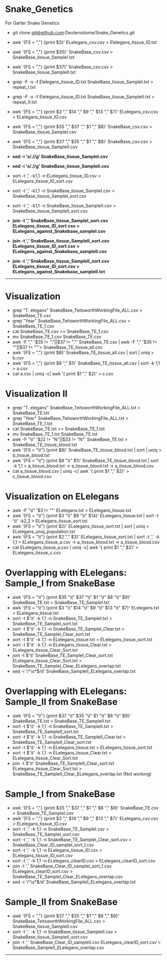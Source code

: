 # Snake_Genetics
For Garter Snake Genetics

- git clone git@github.com:Deuterostome/Snake_Genetics.git
- awk '{FS = ","} {print $3}' ELelegans_csv.csv > Elelegans_tissue_ID.txt
- awk '{FS = ","} {print $35}' SnakeBase_csv.csv > SnakeBase_tissue_SampleI.txt
- awk '{FS = ","} {print $37}' SnakeBase_csv.csv > SnakeBase_tissue_SampleII.txt
- grep -F -x -f Elelegans_tissue_ID.txt SnakeBase_tissue_SampleI.txt > repeat_I.txt
- grep -F -x -f Elelegans_tissue_ID.txt SnakeBase_tissue_SampleII.txt > repeat_II.txt

- awk '{FS = ","} {print $3 "," $14 "," $9 "," $13 "," $7}' ELelegans_csv.csv > ELelegans_tissue_ID.csv
- awk '{FS = ","} {print $35 "," $37 "," $1 "," $8}' SnakeBase_csv.csv > SnakeBase_tissue_SampleI.csv
- awk '{FS = ","} {print $37 "," $35 "," $1 "," $8}' SnakeBase_csv.csv > SnakeBase_tissue_SampleII.csv
- **sed -i 's/.//g' SnakeBase_tissue_SampleI.csv**
- **sed -i 's/.//g' SnakeBase_tissue_SampleII.csv**
- sort -t ',' -k1,1 -n ELelegans_tissue_ID.csv > ELelegans_tissue_ID_sort.csv
- sort -t ',' -k1,1 -n SnakeBase_tissue_SampleI.csv > SnakeBase_tissue_SampleI_sort.csv
- sort -t ',' -k1,1 -n SnakeBase_tissue_SampleII.csv > SnakeBase_tissue_SampleII_sort.csv
- **join -t ',' SnakeBase_tissue_SampleI_sort.csv ELelegans_tissue_ID_sort.csv > ELelegans_against_Snakebase_sampleI.csv**
- **join -t ',' SnakeBase_tissue_SampleII_sort.csv ELelegans_tissue_ID_sort.csv > ELelegans_against_Snakebase_sampleII.csv**
- **join -t ',' SnakeBase_tissue_SampleII_sort.csv ELelegans_tissue_ID_sort.csv > ELelegans_against_Snakebase_sampleII.txt**
____________________________________________________________________________________________________________________________

# Visualization
- grep "T. elegans" SnakeBase_TeitsworthWorkingFile_ALL.csv > SnakeBase_TE.csv
- grep "Year" SnakeBase_TeitsworthWorkingFile_ALL.csv > SnakeBase_TE_1.csv
- cat SnakeBase_TE.csv >> SnakeBase_TE_1.csv
- mv SnakeBase_TE_1.csv SnakeBase_TE.csv
- awk -F "," '$35 != "."||$37 != "."' SnakeBase_TE.csv | awk -F "," '$35 != ""||$37 != ""'> SnakeBase_TE_tissue_all.csv
- awk '{FS = ","} {print $8}' SnakeBase_TE_tissue_all.csv | sort | uniq > b.csv
- awk '{FS = ","} {print $8 "," $1}' SnakeBase_TE_tissue_all.csv | sort -k 1,1 > a.csv
- cat a.csv | uniq -c| awk '{ print $1 "," $2}' > c.csv

# Visualization II
- grep "T. elegans" SnakeBase_TeitsworthWorkingFile_ALL.txt > SnakeBase_TE.txt
- grep "Year" SnakeBase_TeitsworthWorkingFile_ALL.txt > SnakeBase_TE_1.txt
- cat SnakeBase_TE.txt >> SnakeBase_TE_1.txt
- mv SnakeBase_TE_1.txt SnakeBase_TE.txt
- awk -F "\t" '$22 != "N"||$33 != "N"' SnakeBase_TE.txt > SnakeBase_TE_tissue_blood.txt
- awk '{FS = "\t"} {print $8}' SnakeBase_TE_tissue_blood.txt | sort | uniq > b_tissue_blood.txt
- awk '{FS = "\t"} {print $8 "\t" $1}' SnakeBase_TE_tissue_blood.txt | sort -k 1,1 > a_tissue_blood.txt
-> a_tissue_blood.txt -> a_tissue_blood.csv
- cat a_tissue_blood.csv | uniq -c| awk '{ print $1 "," $2}' > c_tissue_blood.csv

# Visualization on ELelegans
- awk -F "\t" '$3 != ""' ELelegans.txt > ELelegans_tissue.txt
- awk '{FS = "\t"} {print $3 "\t" $9 "\t" $14}' ELelegans_tissue.txt | sort -t '\t' -k2,2 > ELelegans_tissue_sort.txt
- awk '{FS = "\t"} {print $2}' ELelegans_tissue_sort.txt | sort | uniq > ELelegans_uniq_population.txt
- awk '{FS = "\t"} {print $2 "," $3}' ELelegans_tissue_sort.txt | sort -t ',' -k 1,1 > ELelegans_tissue_a.csv
-> a_tissue_blood.txt -> a_tissue_blood.csv
- cat ELelegans_tissue_a.csv | uniq -c| awk '{ print $1 "," $2}' > ELelegans_tissue_c.csv

# Overlapping with ELelegans: Sample_I from SnakeBase
- awk '{FS = "\t"} {print $35 "\t" $37 "\t" $1 "\t" $8 "\t" $9}' SnakeBase_TE.txt > SnakeBase_TE_SampleI.txt
- awk '{FS = "\t"} {print $3 "\t" $14 "\t" $9 "\t" $13 "\t" $7}' ELelegans.txt > ELelegans_tissue.txt
- sort -t $'\t' -k 1,1 -n SnakeBase_TE_SampleI.txt > SnakeBase_TE_SampleI_sort.txt
- sort -t $'\t' -k 1,1 -n SnakeBase_TE_SampleI_Clear.txt > SnakeBase_TE_SampleI_Clear_sort.txt
- sort -t $'\t' -k 1,1 -n ELelegans_tissue.txt > ELelegans_tissue_sort.txt
- sort -t $'\t' -k 1,1 -n ELelegans_tissue_Clear.txt > ELelegans_tissue_Clear_Sort.txt
- join -t $'\t' SnakeBase_TE_SampleI_Clear_sort.txt ELelegans_tissue_Clear_Sort.txt > SnakeBase_TE_SampleI_Clear_ELelegans_overlap.txt
- sed -i '/^\s*$/d' SnakeBase_SampleII_ELelegans_overlap.txt

# Overlapping with ELelegans: Sample_II from SnakeBase
- awk '{FS = "\t"} {print $37 "\t" $35 "\t" $1 "\t" $8 "\t" $9}' SnakeBase_TE.txt > SnakeBase_TE_SampleII.txt
- sort -t $'\t' -k 1,1 -n SnakeBase_TE_SampleII.txt > SnakeBase_TE_SampleII_sort.txt
- sort -t $'\t' -k 1,1 -n SnakeBase_TE_SampleII_Clear.txt > SnakeBase_TE_SampleII_Clear_sort.txt
- sort -t $'\t' -k 1,1 -n ELelegans_tissue.txt > ELelegans_tissue_sort.txt
- sort -t $'\t' -k 1,1 -n ELelegans_tissue_Clear.txt > ELelegans_tissue_Clear_Sort.txt
- join -t $'\t' SnakeBase_TE_SampleII_Clear_sort.txt ELelegans_tissue_Clear_Sort.txt > SnakeBase_TE_SampleII_Clear_ELelegans_overlap.txt
  (Not working)



# Sample_I from SnakeBase
- awk '{FS = ","} {print $35 "," $37 "," $1 "," $8 "," $9}' SnakeBase_TE.csv > SnakeBase_TE_SampleI.csv
- awk '{FS = ","} {print $3 "," $14 "," $9 "," $13 "," $7}' ELelegans_csv.csv > ELelegans_tissue_ID.csv
- sort -t ',' -k 1,1 -n SnakeBase_TE_SampleI.csv > SnakeBase_TE_SampleI_sort.csv
- sort -t ',' -k 1,1 -n SnakeBase_TE_SampleI_Clear_sort.csv > SnakeBase_Clear_ID_sampleI_sort_1.csv
- sort -t ',' -k 1,1 -n ELelegans_tissue_ID.csv > ELelegans_tissue_ID_sort.csv
- sort -t ',' -k 1,1 -n ELelegans_clearID.csv > ELelegans_clearID_sort.csv
- join -t ',' SnakeBase_Clear_ID_sampleI_sort_1.csv ELelegans_clearID_sort.csv > SnakeBase_TE_SampleI_Clear_ELelegans_overlap.csv
- sed -i '/^\s*$/d' SnakeBase_SampleII_ELelegans_overlap.txt

# Sample_II from SnakeBase
- awk '{FS = ","} {print $37 "," $35 "," $1 "," $8 "," $9}' SnakeBase_TeitsworthWorkingFile_ALL.csv > SnakeBase_tissue_SampleII.csv
- sort -t ',' -k 1,1 -n SnakeBase_tissue_SampleII.csv > SnakeBase_tissue_SampleII_sort.csv
- join -t ',' SnakeBase_Clear_ID_sampleII.csv ELelegans_clearID_sort.csv > SnakeBase_SampleII_ELelegans_overlap.csv
____________________________________________________________________________________________________________________________
